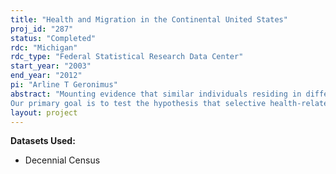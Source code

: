 ```yaml
---
title: "Health and Migration in the Continental United States"
proj_id: "287"
status: "Completed"
rdc: "Michigan"
rdc_type: "Federal Statistical Research Data Center"
start_year: "2003"
end_year: "2012"
pi: "Arline T Geronimus"
abstract: "Mounting evidence that similar individuals residing in different places have varying life chances has given rise to the possibility that racially-segregated urban environments have a particularly insidious impact on the health of African American residents of high poverty urban areas. However, observed geographic patterning of health outcomes might also reflect systematic health-related migration across local residential areas -- for example, the in- or out- migration of the most or least healthy residents into high poverty urban areas. Research on this issue is scant because few data sets link health and migration. 
Our primary goal is to test the hypothesis that selective health-related migration affects geographic variations in local population health. To do so, we will need to analyze confidential data from responses to the Census question that asks respondents to the 1990 and 2000 decennial Censuses where they resided 5 years earlier. Thus, for our work at the Research Data Center, we propose to use the Sample Edited Detail File (SEDF) of the 1990 Decennial Census, and the similar data from the 2000 census when it becomes available. The SEDF represents roughly 16% of the population and includes all the long-form records including the critical question on prior residence that is not available on the public use files released by the Census Bureau. Of benefit to the Bureau, this project will improve understanding of the quality of Census data and improve Census-based estimates of local population health. Should we find that health related migration biases estimates of population health, this will identify shortcomings of current data collection and document new data collection needs. By estimating disability rates for select high poverty and minority populations, taking selective health-related migration into account, we will provide more accurate estimates of the health status of these local populations than currently exist. In addition, our study will shed light on the feasibility of using the Census to study short distance moves and will enable us to determine the extent and nature of missing data on relevant items. If our results support the value of using detailed geography when studying migration patterns, it would suggest that, subject to other considerations, the Census might consider including more detailed geographic information, such as census tract of prior residence, in the data released for use at Research Data Centers, so that investigators do not have to rely on “county” or census “place” of prior residence."
layout: project
---
```


**Datasets Used:**

  - Decennial Census 

